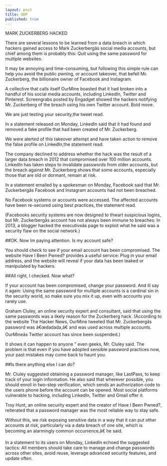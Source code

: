 ```yaml
---
layout: post
title: OOP
published: true
---
```

MARK ZUCKERBERG HACKED

There are several lessons to be learned from a data breach in which hackers gained access to Mark Zuckerbergâs social media accounts, but chief among them is probably this: Quit using the same password for multiple websites.

It may be annoying and time-consuming, but following this simple rule can help you avoid the public pwning, or account takeover, that befell Mr. Zuckerberg, the billionaire owner of Facebook and Instagram.

A collective that calls itself OurMine boasted that it had broken into a handful of his social media accounts, including LinkedIn, Twitter and Pinterest. Screengrabs posted by Engadget showed the hackers notifying Mr. Zuckerberg of the breach using his own Twitter account. Bold move. 

We are just testing your security,the tweet read.

In a statement released on Monday, LinkedIn said that it had found and removed a fake profile that had been created of Mr. Zuckerberg. 

We were alerted of this takeover attempt and have taken action to remove the false profile on LinkedIn,the statement read.

The company declined to address whether the hack was the result of a larger data breach in 2012 that compromised over 100 million accounts. LinkedIn has taken steps to invalidate passwords from older accounts, but the breach against Mr. Zuckerberg shows that some accounts, especially those that are old or dormant, remain at risk.

In a statement emailed by a spokesman on Monday, Facebook said that Mr. Zuckerbergâs Facebook and Instagram accounts had not been breached. 

No Facebook systems or accounts were accessed. The affected accounts have been re-secured using best practices, the statement read.

(Facebooks security systems are now designed to thwart suspicious logins, but Mr. Zuckerbergâs account has not always been immune to breaches: In 2013, a blogger hacked the executiveâs page to exploit what he said was a security flaw on the social network.)

##OK. Now Im paying attention. Is my account safe?

You should check to see if your email account has been compromised. The website Have I Been Pwned? provides a useful service: Plug in your email address, and the website will reveal if your data has been leaked or manipulated by hackers.

##All right, I checked. Now what?

If your account has been compromised, change your password. And ill say it again: Using the same password for multiple accounts is a cardinal sin in the security world, so make sure you mix it up, even with accounts you rarely use.

Graham Cluley, an online security expert and consultant, said that using the same passwords was a likely reason for the Zuckerberg hack. (According to the website The Hacker News, OurMine tweeted that Mr. Zuckerbergâs password was â€œdadada,â€ and was used across multiple accounts. OurMineâs Twitter account has since been suspended.) 

It shows it can happen to anyone ” even geeks, Mr. Cluley said. The problem is that even if you have adopted sensible password practices now, your past mistakes may come back to haunt you.

##Is there anything else I can do?

Mr. Cluley suggested obtaining a password manager, like LastPass, to keep track of your login information. He also said that wherever possible, you should enroll in two-step verification, which sends an authorization code to the users phone before the account can be opened. Most social platforms vulnerable to hacking, including LinkedIn, Twitter and Gmail offer it.

Troy Hunt, an online security expert and the creator of Have I Been Pwned?, reiterated that a password manager was the most reliable way to stay safe. 

Without this, we risk exposing sensitive data in a way that it can put other accounts at risk, particularly via a data breach of one site, which is becoming an alarmingly common occurrence,â€ he said.

In a statement to its users on Monday, LinkedIn echoed the suggested tactics: All members should take care to manage and change passwords across other sites, avoid reuse, leverage advanced security features, and update often.

